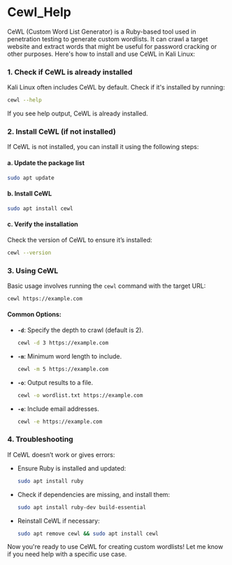 # Cewl_Help
CeWL (Custom Word List Generator) is a Ruby-based tool used in penetration testing to generate custom wordlists. It can crawl a target website and extract words that might be useful for password cracking or other purposes. Here's how to install and use CeWL in Kali Linux:

### 1. **Check if CeWL is already installed**
Kali Linux often includes CeWL by default. Check if it's installed by running:
```bash
cewl --help
```
If you see help output, CeWL is already installed.

### 2. **Install CeWL (if not installed)**
If CeWL is not installed, you can install it using the following steps:

#### a. Update the package list
```bash
sudo apt update
```

#### b. Install CeWL
```bash
sudo apt install cewl
```

#### c. Verify the installation
Check the version of CeWL to ensure it’s installed:
```bash
cewl --version
```

### 3. **Using CeWL**
Basic usage involves running the `cewl` command with the target URL:
```bash
cewl https://example.com
```

#### Common Options:
- **`-d`**: Specify the depth to crawl (default is 2).
  ```bash
  cewl -d 3 https://example.com
  ```
- **`-m`**: Minimum word length to include.
  ```bash
  cewl -m 5 https://example.com
  ```
- **`-o`**: Output results to a file.
  ```bash
  cewl -o wordlist.txt https://example.com
  ```
- **`-e`**: Include email addresses.
  ```bash
  cewl -e https://example.com
  ```

### 4. **Troubleshooting**
If CeWL doesn’t work or gives errors:
- Ensure Ruby is installed and updated:
  ```bash
  sudo apt install ruby
  ```
- Check if dependencies are missing, and install them:
  ```bash
  sudo apt install ruby-dev build-essential
  ```
- Reinstall CeWL if necessary:
  ```bash
  sudo apt remove cewl && sudo apt install cewl
  ```

Now you're ready to use CeWL for creating custom wordlists! Let me know if you need help with a specific use case.
